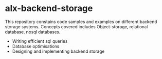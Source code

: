 # alx-backend-storage
This repository constains code samples and examples on different backend storage systems. Concepts covered includes Object-storage, relational database, nosql databases.
* Writing efficient sql queries
* Database optimisations
* Designing and implementing backend storage
  
